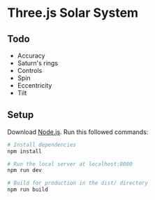 # Three.js Solar System

## Todo

- Accuracy
- Saturn's rings
- Controls
- Spin
- Eccentricity
- Tilt

## Setup

Download [Node.js](https://nodejs.org/en/download/).
Run this followed commands:

```bash
# Install dependencies
npm install

# Run the local server at localhost:8080
npm run dev

# Build for production in the dist/ directory
npm run build
```
